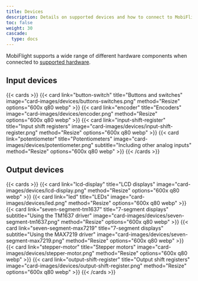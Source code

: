 ```yaml
---
title: Devices
description: Details on supported devices and how to connect to MobiFlight
toc: false
weight: 30
cascade:
  type: docs
---
```


MobiFlight supports a wide range of different hardware components when connected to [supported hardware](../hardware).

## Input devices

{{< cards >}}
{{< card link="button-switch" title="Buttons and switches" image="card-images/devices/buttons-switches.png" method="Resize" options="600x q80 webp" >}}
{{< card link="encoder" title="Encoders" image="card-images/devices/encoder.png" method="Resize" options="600x q80 webp" >}}
{{< card link="input-shift-register" title="Input shift registers" image="card-images/devices/input-shift-register.png" method="Resize" options="600x q80 webp" >}}
{{< card link="potentiometer" title="Potentiometers" image="card-images/devices/potentiometer.png" subtitle="Including other analog inputs" method="Resize" options="600x q80 webp" >}}
{{< /cards >}}

## Output devices

{{< cards >}}
{{< card link="lcd-display" title="LCD displays" image="card-images/devices/lcd-display.png" method="Resize" options="600x q80 webp" >}}
{{< card link="led" title="LEDs" image="card-images/devices/led.png" method="Resize" options="600x q80 webp" >}}
{{< card link="seven-segment-tm1637" title="7-segment displays" subtitle="Using the TM1637 driver" image="card-images/devices/seven-segment-tm1637.png" method="Resize" options="600x q80 webp" >}}
{{< card link="seven-segment-max7219" title="7-segment displays" subtitle="Using the MAX7219 driver" image="card-images/devices/seven-segment-max7219.png" method="Resize" options="600x q80 webp" >}}
{{< card link="stepper-motor" title="Stepper motors" image="card-images/devices/stepper-motor.png" method="Resize" options="600x q80 webp" >}}
{{< card link="output-shift-register" title="Output shift registers" image="card-images/devices/output-shift-register.png" method="Resize" options="600x q80 webp" >}}
{{< /cards >}}
